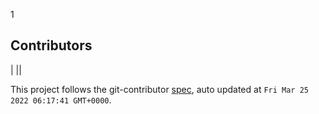 
<!-- GITCONTRIBUTOR_START -->
1
## Contributors

|
||


This project follows the git-contributor [spec](https://github.com/xudafeng/git-contributor), auto updated at `Fri Mar 25 2022 06:17:41 GMT+0000`.

<!-- GITCONTRIBUTOR_END -->
